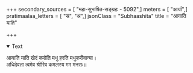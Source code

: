 +++
secondary_sources = [ "महा-सुभाषित-सङ्ग्रहः - 5092",]
meters = [ "आर्या",]
pratimaalaa_letters = [ "स", "अ",]
jsonClass = "Subhaashita"
title = "आयाति याति"

+++

<details open><summary>Text</summary>

आयाति याति खेदं करोति मधु हरति मधुकरीवान्या।  
अधिदेवता त्वमेव श्रीरिव कमलस्य मम मनसः॥
</details>
